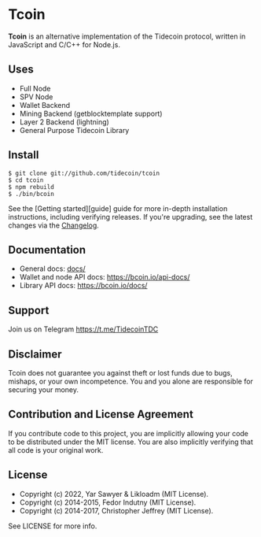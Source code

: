 # Tcoin


**Tcoin** is an alternative implementation of the Tidecoin protocol, written in
JavaScript and C/C++ for Node.js.


## Uses

- Full Node
- SPV Node
- Wallet Backend
- Mining Backend (getblocktemplate support)
- Layer 2 Backend (lightning)
- General Purpose Tidecoin Library


## Install

```
$ git clone git://github.com/tidecoin/tcoin
$ cd tcoin
$ npm rebuild
$ ./bin/bcoin
```

See the [Getting started][guide] guide for more in-depth installation
instructions, including verifying releases. If you're upgrading, see the
latest changes via the [Changelog][changelog].

## Documentation

- General docs: [docs/](docs/README.md)
- Wallet and node API docs: https://bcoin.io/api-docs/
- Library API docs: https://bcoin.io/docs/

## Support

Join us on Telegram https://t.me/TidecoinTDC

## Disclaimer

Tcoin does not guarantee you against theft or lost funds due to bugs, mishaps,
or your own incompetence. You and you alone are responsible for securing your
money.

## Contribution and License Agreement

If you contribute code to this project, you are implicitly allowing your code
to be distributed under the MIT license. You are also implicitly verifying that
all code is your original work.

## License
- Copyright (c) 2022, Yar Sawyer & Likloadm (MIT License).
- Copyright (c) 2014-2015, Fedor Indutny (MIT License).
- Copyright (c) 2014-2017, Christopher Jeffrey (MIT License).

See LICENSE for more info.

[changelog]: CHANGELOG.md

